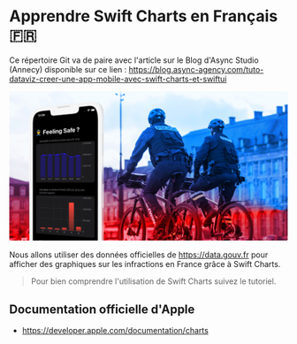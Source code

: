 # Apprendre Swift Charts en Français 🇫🇷

Ce répertoire Git va de paire avec l'article sur le Blog d'Async Studio (Annecy) disponible sur ce lien : https://blog.async-agency.com/tuto-dataviz-creer-une-app-mobile-avec-swift-charts-et-swiftui 


![](swiftCharts-Illu.jpg)

Nous allons utiliser des données officielles de https://data.gouv.fr pour afficher des graphiques sur les infractions en France grâce à Swift Charts.

> Pour bien comprendre l'utilisation de Swift Charts suivez le tutoriel.

## Documentation officielle d'Apple
* https://developer.apple.com/documentation/charts